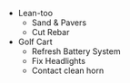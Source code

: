 - Lean-too
	- Sand & Pavers
	- Cut Rebar
- Golf Cart
	- Refresh Battery System
	- Fix Headlights
	- Contact clean horn
